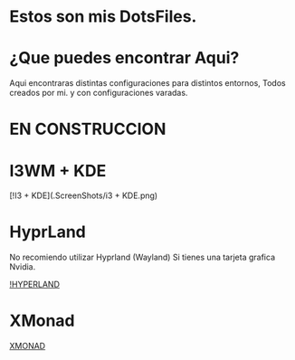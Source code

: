 # Estos son mis DotsFiles.


# ¿Que puedes encontrar Aqui?
Aqui encontraras distintas configuraciones para distintos entornos, Todos creados por mi. y con configuraciones varadas.

# EN CONSTRUCCION


# I3WM + KDE
[!I3 + KDE](.ScreenShots/i3 + KDE.png)

# HyprLand
No recomiendo utilizar Hyprland (Wayland) Si tienes una tarjeta grafica Nvidia.

[!HYPERLAND](.ScreenShots/Hyperland.png)

# XMonad
[XMONAD](.ScreenShots/Xmonad.png)




